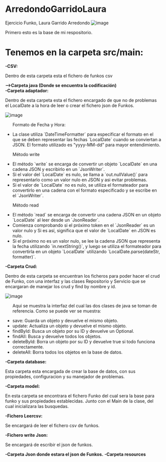 # ArredondoGarridoLaura
Ejercicio Funko, Laura Garrido Arredondo
![image](https://github.com/Vanelota/ArredondoGarridoLaura/assets/132077920/b691bf13-bfaa-49a5-9f63-259d66a8915f)
<br>
<p>Primero esto es la base de mi respositorio.</p>
<h1>Tenemos en la carpeta src/main:</h1>
<b>-CSV:</b>
<p>Dentro de esta carpeta esta el fichero de funkos csv</p>
<b>-->Carpeta java (Donde se encuentra la codificación)</b>
<br>
<b>-Carpeta adaptador:</b>
<p>Dentro de esta carpeta esta el fichero encargado de que no de problemas el LocalDate a la hora de leer o crear el fichero json de Funkos.</p>

![image](https://github.com/Vanelota/ArredondoGarridoLaura/assets/132077920/80d1d8e7-c6e0-440d-9bef-d7e8c6c91abf)
<ul>
  <p>Formato de Fecha y Hora:</p>
  <li>La clase utiliza `DateTimeFormatter` para especificar el formato en el que se deben representar las fechas `LocalDate` cuando se conviertan a JSON. El formato utilizado es "yyyy-MM-dd" para mayor entendimiento.</li>
  <p>Método write</p>
<li>El método `write` se encarga de convertir un objeto `LocalDate` en una cadena JSON y escribirlo en un `JsonWriter`.</li> 
<li>Si el valor del `LocalDate` es nulo, se llama a `out.nullValue()` para representarlo como un valor nulo en JSON y asi evitar problemas.</li>
<li> Si el valor de `LocalDate` no es nulo, se utiliza el formateador para convertirlo en una cadena con el formato especificado y se escribe en el `JsonWriter`.</li>
  <p>Método read</p>
<li>El método `read` se encarga de convertir una cadena JSON en un objeto `LocalDate` al leer desde un `JsonReader`.</li>
   <li>Comienza comprobando si el próximo token en el `JsonReader` es un valor nulo y Si es así, significa que el valor de `LocalDate` en JSON es nulo.</li>
  <li>Si el próximo no es un valor nulo, se lee la cadena JSON que representa la fecha utilizando `in.nextString()`, y luego se utiliza el formateador para convertirla en un objeto `LocalDate` utilizando `LocalDate.parse(dateStr, formatter)`.</li>
</ul>

<b>-Carpeta Crud: </b>
<p>Dentro de esta carpeta se encuentran los ficheros para poder hacer el crud de Funko, con una interfaz y las clases Repositorio y Servicio que se encargaran de manejar los crud y find by nombre y id.</p>

![image](https://github.com/Vanelota/ArredondoGarridoLaura/assets/132077920/dbc71bbf-16eb-4b9c-8603-b1efe71d54d8)
<ul>
  <p>Aqui se muestra la interfaz del cual las dos clases de java se toman de referencia. Como se puede ver se muestra:</p>
<li>save: Guarda un objeto y devuelve el mismo objeto.</li>
<li>update: Actualiza un objeto y devuelve el mismo objeto.</li>
<li>findById: Busca un objeto por su ID y devuelve un Optional.</li>
<li>findAll: Busca y devuelve todos los objetos.</li>
<li>deleteById: Borra un objeto por su ID y devuelve true si todo funciona correctamente.</li>
<li>deleteAll: Borra todos los objetos en la base de datos.</li>

</ul>
<b>-Carpeta database:</b>
<p>Esta carpeta esta encargada de crear la base de datos, con sus propiedades, configuracion y su manejador de problemas.</p>
<b>-Carpeta model:</b>
<p>En esta carpeta se encontrara el fichero Funko del cual sera la base para funko y sus propiedades establecidas. Junto con el Main de la clase, del cual inicializara las busquedas.</p>
<b>-Fichero Leercsv:</b>
<p>Se encargará de leer el fichero csv de funkos.</p>
<b>-Fichero write Json:</b>
<p>Se encargará de escribir el json de funkos.</p>
<b>-Carpeta Json donde estara el json de Funkos.</b>
<b>-Carpeta resources</b>
